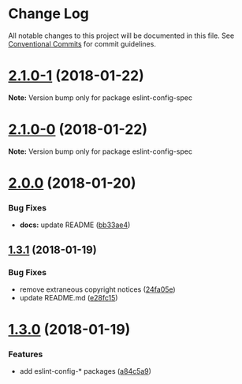 # Change Log

All notable changes to this project will be documented in this file.
See [Conventional Commits](https://conventionalcommits.org) for commit guidelines.

<a name="2.1.0-1"></a>
# [2.1.0-1](https://github.com/joshblack/spec/tree/master/packages/eslint-config-spec-base/compare/v2.1.0-0...v2.1.0-1) (2018-01-22)




**Note:** Version bump only for package eslint-config-spec

<a name="2.1.0-0"></a>
# [2.1.0-0](https://github.com/joshblack/spec/tree/master/packages/eslint-config-spec-base/compare/v2.0.0...v2.1.0-0) (2018-01-22)




**Note:** Version bump only for package eslint-config-spec

<a name="2.0.0"></a>
# [2.0.0](https://github.com/joshblack/spec/tree/master/packages/eslint-config-spec-base/compare/v1.3.1...v2.0.0) (2018-01-20)


### Bug Fixes

* **docs:** update README ([bb33ae4](https://github.com/joshblack/spec/tree/master/packages/eslint-config-spec-base/commit/bb33ae4))




<a name="1.3.1"></a>
## [1.3.1](https://github.com/joshblack/spec/tree/master/packages/eslint-config-spec-base/compare/v1.3.0...v1.3.1) (2018-01-19)


### Bug Fixes

* remove extraneous copyright notices ([24fa05e](https://github.com/joshblack/spec/tree/master/packages/eslint-config-spec-base/commit/24fa05e))
* update README.md ([e28fc15](https://github.com/joshblack/spec/tree/master/packages/eslint-config-spec-base/commit/e28fc15))




<a name="1.3.0"></a>
# [1.3.0](https://github.com/joshblack/spec/tree/master/packages/eslint-config-spec-base/compare/v1.2.0...v1.3.0) (2018-01-19)


### Features

* add eslint-config-* packages ([a84c5a9](https://github.com/joshblack/spec/tree/master/packages/eslint-config-spec-base/commit/a84c5a9))
